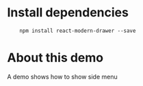 # Install dependencies
```
    npm install react-modern-drawer --save
```
# About this demo
  A demo shows how to show side menu
